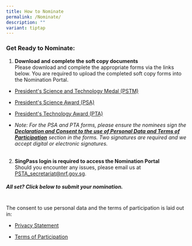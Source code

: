 ```yaml
---
title: How to Nominate
permalink: /Nominate/
description: ""
variant: tiptap
---
```

<h3>Get Ready to Nominate:</h3>
<ol data-tight="true" class="tight">
<li>
<p><strong>Download and complete the soft copy documents</strong>
<br>Please download and complete the appropriate forms via the links below.
You are required to upload the completed soft copy forms into the Nomination
Portal.</p>
</li>
</ol>
<ul data-tight="true" class="tight">
<li>
<p><a href="https://go.gov.sg/pstm-nomination-form-2024" rel="noopener noreferrer nofollow" target="_blank">President's Science and Technology Medal (PSTM)</a>
</p>
</li>
<li>
<p><a href="https://go.gov.sg/psa-nomination-form-2024" rel="noopener noreferrer nofollow" target="_blank">President's Science Award (PSA)</a>
</p>
</li>
<li>
<p><a href="https://go.gov.sg/pta-nomination-form-2024" rel="noopener noreferrer nofollow" target="_blank">President's Technology Award (PTA)</a>
</p>
</li>
<li>
<p><em>Note: For the PSA and PTA forms, please ensure the nominees sign the </em><strong><em><u>Declaration and Consent to the use of Personal Data and Terms of Participation</u></em></strong><em> section in the forms. Two signatures are required and we accept digital or electronic signatures.</em>
<br>
<br>
</p>
</li>
</ul>
<ol start="2" data-tight="true" class="tight">
<li>
<p><strong>SingPass login is required to access the Nomination Portal</strong>
<br>Should you encounter any issues, please email us at <a href="mailto:PSTA_secretariat@nrf.gov.sg" rel="noopener noreferrer nofollow" target="_blank"><u>PSTA_secretariat@nrf.gov.sg</u></a>.
<br>
</p>
</li>
</ol>
<h5>All set? Click below to submit your nomination.</h5>
<p></p>
<p>
<br>The consent to use personal data and the terms of participation is laid
out in:</p>
<ul data-tight="true" class="tight">
<li>
<p><a href="/privacy/" rel="noopener noreferrer nofollow" target="_blank">Privacy Statement</a>
<br>
</p>
</li>
<li>
<p><a href="/terms-of-use/" rel="noopener noreferrer nofollow" target="_blank">Terms of Participation</a>
</p>
</li>
</ul>
<p></p>